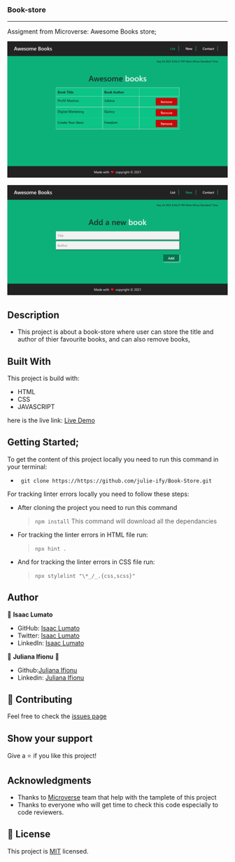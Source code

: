 ###  Book-store
---
Assigment from Microverse: Awesome Books store;

![screenshot](./images/table.png)


![screenshot](./images/input.png)

## Description

- This project is about a book-store where user can store the title and author of thier favourite books, and can also remove books, 

## Built With

This project is build with:
- HTML
- CSS
- JAVASCRIPT

here is the live link: [Live Demo](https://julie-ify.github.io/Book-Store/)

## Getting Started;

To get the content of this project locally you need to run this command in your terminal:

- ` git clone https://https://github.com/julie-ify/Book-Store.git`


For tracking linter errors locally you need to follow these steps:


- After cloning the project you need to run this command

  > `npm install`
  > This command will download all the dependancies 


- For tracking the linter errors in HTML file run:

  > `npx hint .`

- And for tracking the linter errors in CSS file run:
  > `npx stylelint "\*_/_.{css,scss}"`

## Author

👤 **Isaac Lumato**

- GitHub: [Isaac Lumato](https://github.com/isaka-lumato)
- Twitter: [Isaac Lumato](https://twitter.com/lm10skilly)
- LinkedIn: [Isaac Lumato](https://www.linkedin.com/in/isaka-william-90773020b/)

👤 **Juliana Ifionu** 💖

- Github:[Juliana Ifionu](https://github.com/julie-ify)
- Linkedin: [Juliana Ifionu](https://www.linkedin.com/in/juliana-ifionu-4a9492212/)

## :handshake: Contributing

Feel free to check the [issues page](https://github.com/julie-ify/Book-Store/issues)

## Show your support

Give a :star: if you like this project!

## Acknowledgments

- Thanks to [Microverse](www.microverse.org) team that help with the tamplete of this project
- Thanks to everyone who will get time to check this code especially to code reviewers.

## 📝 License

This project is [MIT](./MIT.md) licensed.